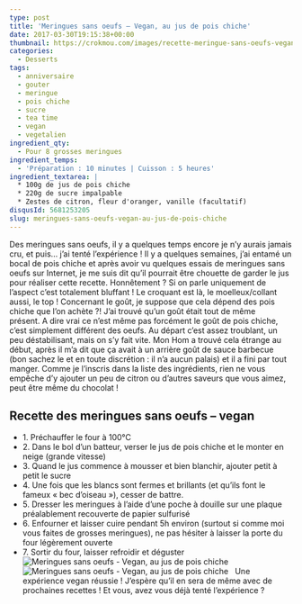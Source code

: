 ```yaml
---
type: post
title: 'Meringues sans oeufs – Vegan, au jus de pois chiche'
date: 2017-03-30T19:15:38+00:00
thumbnail: https://crokmou.com/images/recette-meringue-sans-oeufs-vegan-pois-chiche-crokmou-blog-cuisine-voyage-1.jpg
categories:
  - Desserts
tags:
  - anniversaire
  - gouter
  - meringue
  - pois chiche
  - sucre
  - tea time
  - vegan
  - vegetalien
ingredient_qty:
  - Pour 8 grosses meringues
ingredient_temps:
  - 'Préparation : 10 minutes | Cuisson : 5 heures'
ingredient_textarea: |
  * 100g de jus de pois chiche
  * 220g de sucre impalpable
  * Zestes de citron, fleur d'oranger, vanille (facultatif)
disqusId: 5681253205
slug: meringues-sans-oeufs-vegan-au-jus-de-pois-chiche
---
```


Des meringues sans oeufs, il y a quelques temps encore je n’y aurais jamais cru, et puis… j’ai tenté l’expérience ! Il y a quelques semaines, j’ai entamé un bocal de pois chiche et après avoir vu quelques essais de meringues sans oeufs sur Internet, je me suis dit qu’il pourrait être chouette de garder le jus pour réaliser cette recette. Honnêtement ? Si on parle uniquement de l’aspect c’est totalement bluffant ! Le croquant est là, le moelleux/collant aussi, le top ! Concernant le goût, je suppose que cela dépend des pois chiche que l’on achète ?! J’ai trouvé qu’un goût était tout de même présent. A dire vrai ce n’est même pas forcément le goût de pois chiche, c’est simplement différent des oeufs. Au départ c’est assez troublant, un peu déstabilisant, mais on s’y fait vite. Mon Hom a trouvé cela étrange au début, après il m’a dit que ça avait à un arrière goût de sauce barbecue (bon sachez le et en toute discrétion : il n’a aucun palais) et il a fini par tout manger. Comme je l’inscris dans la liste des ingrédients, rien ne vous empêche d’y ajouter un peu de citron ou d’autres saveurs que vous aimez, peut être même du chocolat !

## **Recette des meringues sans oeufs – vegan**

* 1\. Préchauffer le four à 100°C
* 2\. Dans le bol d’un batteur, verser le jus de pois chiche et le monter en neige (grande vitesse)
* 3\. Quand le jus commence à mousser et bien blanchir, ajouter petit à petit le sucre
* 4\. Une fois que les blancs sont fermes et brillants (et qu’ils font le fameux « bec d’oiseau »), cesser de battre.
* 5\. Dresser les meringues à l’aide d’une poche à douille sur une plaque préalablement recouverte de papier sulfurisé
* 6\. Enfourner et laisser cuire pendant 5h environ (surtout si comme moi vous faites de grosses meringues), ne pas hésiter à laisser la porte du four légèrement ouverte
* 7\. Sortir du four, laisser refroidir et déguster   ![Meringues sans oeufs - Vegan, au jus de pois chiche](http://www.crokmou.com/wp-content/uploads/2017/03/recette-meringue-sans-oeufs-vegan-pois-chiche-crokmou-blog-cuisine-voyage-1-2.jpg "Meringues sans oeufs - Vegan, au jus de pois chiche")![Meringues sans oeufs - Vegan, au jus de pois chiche](http://www.crokmou.com/wp-content/uploads/2017/03/recette-meringue-sans-oeufs-vegan-pois-chiche-crokmou-blog-cuisine-voyage-1-3.jpg "Meringues sans oeufs - Vegan, au jus de pois chiche")   Une expérience vegan réussie ! J’espère qu’il en sera de même avec de prochaines recettes ! Et vous, avez vous déjà tenté l’expérience ?